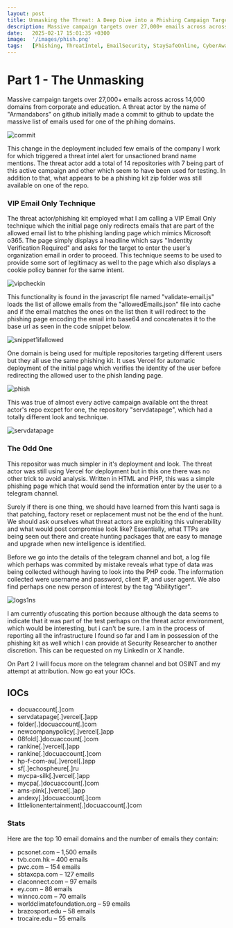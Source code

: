 ```yaml
---
layout: post
title: Unmasking the Threat∶ A Deep Dive into a Phishing Campaign Targeting Corporate and Educational Emails
description: Massive campaign targets over 27,000+ emails across across 14,000 domains from corporate and education. A threat actor by the name of "Armandabors" on github initially made a commit to github to update the massive list of emails used for one of the phihing domains.
date:   2025-02-17 15:01:35 +0300
image:  '/images/phish.png'
tags:   [Phishing, ThreatIntel, EmailSecurity, StaySafeOnline, CyberAwareness]
---
```

# Part 1 - The Unmasking 
Massive campaign targets over 27,000+ emails across across 14,000 domains from corporate and education. A threat actor by the name of "Armandabors" on github initially made a commit to github to update the massive list of emails used for one of the phihing domains. 

![commit]({{site.baseurl}}/images/commit.png)

This change in the deployment included few emails of the company I work for which triggered a threat intel alert for unsactioned brand name mentions. The threat actor add a total of 14 repositories with 7 being part of this active campaign and other which seem to have been used for testing. In addition to that,  what appears to be a phishing kit zip folder was still available on one of the repo.

### VIP Email Only Technique
The threat actor/phishing kit employed what I am calling a VIP Email Only technique which the initial page only redirects emails that are part of the allowed email list to trhe phishing landing page which mimics Microsoft o365. The page simply displays a headline which says "Indentity Verification Required" and asks for the target to enter the user's organization email in order to proceed. This technique seems to be used to provide some sort of legitimacy as well to the page which also displays a cookie policy banner for the same intent.

![vipcheckin]({{site.baseurl}}/images/vipcheckin.png)

This functionality is found in the javascript file named "validate-email.js" loads the list of allowe emails from the "allowedEmails.json" file into cache and if the email matches the ones on the list then it will redirect to the phishing page encoding the email into base64 and concatenates it to the base url as seen in the code snippet below.

![snippet1ifallowed]({{site.baseurl}}/images/snippet1ifallowed.png)

One domain is being used for multiple repositories targeting different users but they all use the same phishing kit. It uses Vercel for automatic deployment of the initial page which verifies the identity of the user before redirecting the allowed user to the phish landing page.

![phish]({{site.baseurl}}/images/phish.png)

This was true of almost every active campaign available ont the threat actor's repo excpet for one, the repository "servdatapage", which had a totally different look and technique.

![servdatapage]({{site.baseurl}}/images/servdatapage.png)

### The Odd One
This repositor was much simpler in it's deployment and look. The threat actor was still using Vercel for deployment but in this one there was no other trick to avoid analysis. Written in HTML and PHP, this was a simple phishing page which that would send the information enter by the user to a telegram channel.

Surely if there is one thing, we should have learned from this Ivanti saga is that patching, factory reset or replacement must not be the end of the hunt. We should ask ourselves what threat actors are exploiting this vulnerability and what would post compromise look like? Essentially, what TTPs are being seen out there and create hunting packages that are easy to manage and upgrade when new intelligence is identified. 

Before we go into the details of the telegram channel and bot, a log file which perhaps was commited by mistake reveals what type of data was being collected withough having to look into the PHP code. The information collected were username and password, client IP, and user agent. We also find perhaps one new person of interest by the tag "Abilitytiger".

![logs1ns]({{site.baseurl}}/images/logs1ns.png)

I am currently ofuscating this portion because although the data seems to indicate that it was part of the test perhaps on the threat actor environment, which would be interesting, but i can't be sure. I am in the process of reporting all the infrastructure I found so far and I am in possession of the phishing kit as well which I can provide at Security Researcher to another discretion. This can be requested on my LinkedIn or X handle.

On Part 2 I will focus more on the telegram channel and bot OSINT and my attempt at attribution. Now go eat your IOCs.

## IOCs
* docuaccount[.]com  
* servdatapage[.]vercel[.]app  
* folder[.]docuaccount[.]com  
* newcompanypolicy[.]vercel[.]app  
* 08fold[.]docuaccount[.]com  
* rankine[.]vercel[.]app  
* rankine[.]docuaccount[.]com  
* hp-f-com-au[.]vercel[.]app  
* sf[.]echospheure[.]ru  
* mycpa-silk[.]vercel[.]app  
* mycpa[.]docuaccount[.]com  
* ams-pink[.]vercel[.]app  
* andexy[.]docuaccount[.]com  
* littlelionentertainment[.]docuaccount[.]com  

### Stats
Here are the top 10 email domains and the number of emails they contain:

* pcsonet.com – 1,500 emails
* tvb.com.hk – 400 emails
* pwc.com – 154 emails
* sbtaxcpa.com – 127 emails
* claconnect.com – 97 emails
* ey.com – 86 emails
* winnco.com – 70 emails
* worldclimatefoundation.org – 59 emails
* brazosport.edu – 58 emails
* trocaire.edu – 55 emails 